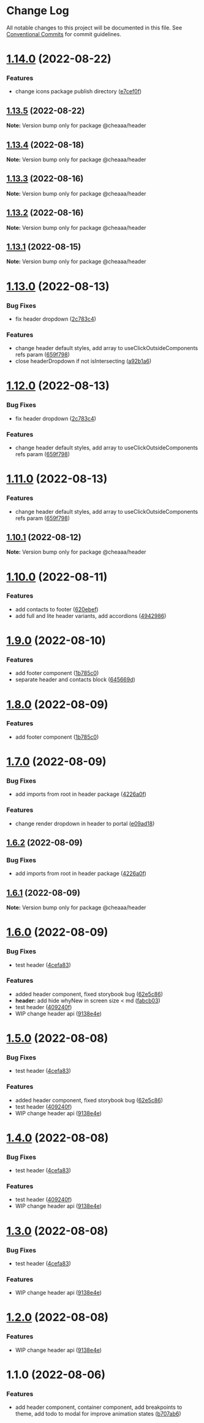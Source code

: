 # Change Log

All notable changes to this project will be documented in this file.
See [Conventional Commits](https://conventionalcommits.org) for commit guidelines.

# [1.14.0](https://github.com/SergeyBondar93/liba/compare/@cheaaa/header@1.13.5...@cheaaa/header@1.14.0) (2022-08-22)


### Features

* change icons package publish directory ([e7cef0f](https://github.com/SergeyBondar93/liba/commit/e7cef0f1a8ad52c222d2a725f0ab7f43e538e4a5))





## [1.13.5](https://github.com/SergeyBondar93/liba/compare/@cheaaa/header@1.13.4...@cheaaa/header@1.13.5) (2022-08-22)

**Note:** Version bump only for package @cheaaa/header





## [1.13.4](https://github.com/SergeyBondar93/liba/compare/@cheaaa/header@1.13.3...@cheaaa/header@1.13.4) (2022-08-18)

**Note:** Version bump only for package @cheaaa/header





## [1.13.3](https://github.com/SergeyBondar93/liba/compare/@cheaaa/header@1.13.2...@cheaaa/header@1.13.3) (2022-08-16)

**Note:** Version bump only for package @cheaaa/header





## [1.13.2](https://github.com/SergeyBondar93/liba/compare/@cheaaa/header@1.13.1...@cheaaa/header@1.13.2) (2022-08-16)

**Note:** Version bump only for package @cheaaa/header





## [1.13.1](https://github.com/SergeyBondar93/liba/compare/@cheaaa/header@1.13.0...@cheaaa/header@1.13.1) (2022-08-15)

**Note:** Version bump only for package @cheaaa/header





# [1.13.0](https://github.com/SergeyBondar93/liba/compare/@cheaaa/header@1.12.0...@cheaaa/header@1.13.0) (2022-08-13)


### Bug Fixes

* fix header dropdown ([2c783c4](https://github.com/SergeyBondar93/liba/commit/2c783c4976c44bf7858699fb5c0c5bc742f95a6c))


### Features

* change header default styles, add array to useClickOutsideComponents refs param ([659f798](https://github.com/SergeyBondar93/liba/commit/659f7981107c59b17bfda8442ce209f99099cb6d))
* close headerDropdown if not isIntersecting ([a92b1a6](https://github.com/SergeyBondar93/liba/commit/a92b1a69f0df2810a361dad7ecf9b4e22a754d1e))





# [1.12.0](https://github.com/SergeyBondar93/liba/compare/@cheaaa/header@1.11.0...@cheaaa/header@1.12.0) (2022-08-13)


### Bug Fixes

* fix header dropdown ([2c783c4](https://github.com/SergeyBondar93/liba/commit/2c783c4976c44bf7858699fb5c0c5bc742f95a6c))


### Features

* change header default styles, add array to useClickOutsideComponents refs param ([659f798](https://github.com/SergeyBondar93/liba/commit/659f7981107c59b17bfda8442ce209f99099cb6d))





# [1.11.0](https://github.com/SergeyBondar93/liba/compare/@cheaaa/header@1.10.1...@cheaaa/header@1.11.0) (2022-08-13)


### Features

* change header default styles, add array to useClickOutsideComponents refs param ([659f798](https://github.com/SergeyBondar93/liba/commit/659f7981107c59b17bfda8442ce209f99099cb6d))





## [1.10.1](https://github.com/SergeyBondar93/liba/compare/@cheaaa/header@1.10.0...@cheaaa/header@1.10.1) (2022-08-12)

**Note:** Version bump only for package @cheaaa/header





# [1.10.0](https://github.com/SergeyBondar93/liba/compare/@cheaaa/header@1.9.0...@cheaaa/header@1.10.0) (2022-08-11)


### Features

* add contacts to footer ([620ebef](https://github.com/SergeyBondar93/liba/commit/620ebeff1baa83f16a5b2dc981b50179065ae52a))
* add full and lite header variants, add accordions ([4942986](https://github.com/SergeyBondar93/liba/commit/4942986eed2c29b58c7b9f90c7613f3d82a0ce3a))





# [1.9.0](https://github.com/SergeyBondar93/liba/compare/@cheaaa/header@1.8.0...@cheaaa/header@1.9.0) (2022-08-10)


### Features

* add footer component ([1b785c0](https://github.com/SergeyBondar93/liba/commit/1b785c0e37cbd7a14fa3a9e08f723bf506801c35))
* separate header and contacts block ([645669d](https://github.com/SergeyBondar93/liba/commit/645669d6e093980f5fde80ea3839d79aaca3aa04))





# [1.8.0](https://github.com/SergeyBondar93/liba/compare/@cheaaa/header@1.7.0...@cheaaa/header@1.8.0) (2022-08-09)


### Features

* add footer component ([1b785c0](https://github.com/SergeyBondar93/liba/commit/1b785c0e37cbd7a14fa3a9e08f723bf506801c35))





# [1.7.0](https://github.com/SergeyBondar93/liba/compare/@cheaaa/header@1.6.2...@cheaaa/header@1.7.0) (2022-08-09)


### Bug Fixes

* add imports from root in header package ([4226a0f](https://github.com/SergeyBondar93/liba/commit/4226a0f804d606a77badfdfb02d41bbdca1d3a72))


### Features

* change render  dropdown in header to portal ([e09ad18](https://github.com/SergeyBondar93/liba/commit/e09ad18047a436a1224948aefbd2b235bcc31452))





## [1.6.2](https://github.com/SergeyBondar93/liba/compare/@cheaaa/header@1.6.1...@cheaaa/header@1.6.2) (2022-08-09)


### Bug Fixes

* add imports from root in header package ([4226a0f](https://github.com/SergeyBondar93/liba/commit/4226a0f804d606a77badfdfb02d41bbdca1d3a72))





## [1.6.1](https://github.com/SergeyBondar93/liba/compare/@cheaaa/header@1.6.0...@cheaaa/header@1.6.1) (2022-08-09)

**Note:** Version bump only for package @cheaaa/header





# [1.6.0](https://github.com/SergeyBondar93/liba/compare/@cheaaa/header@1.5.0...@cheaaa/header@1.6.0) (2022-08-09)


### Bug Fixes

* test header ([4cefa83](https://github.com/SergeyBondar93/liba/commit/4cefa83144a73711abeaebcfcf65f9e6d55fc3f2))


### Features

* added header component, fixed storybook bug ([62e5c86](https://github.com/SergeyBondar93/liba/commit/62e5c8637ae3840d2d984b6e6aabd43a596a9a29))
* **header:** add hide whyNew  in screen size < md ([fabcb03](https://github.com/SergeyBondar93/liba/commit/fabcb03b7cee48ba12a611b17b03e95951f6802b))
* test header ([409240f](https://github.com/SergeyBondar93/liba/commit/409240fc53a9be037f96a71366a9686ac269b0ee))
* WIP change header api ([9138e4e](https://github.com/SergeyBondar93/liba/commit/9138e4e8f76f92adb198fd3279675a882ec0d304))





# [1.5.0](https://github.com/SergeyBondar93/liba/compare/@cheaaa/header@1.4.0...@cheaaa/header@1.5.0) (2022-08-08)


### Bug Fixes

* test header ([4cefa83](https://github.com/SergeyBondar93/liba/commit/4cefa83144a73711abeaebcfcf65f9e6d55fc3f2))


### Features

* added header component, fixed storybook bug ([62e5c86](https://github.com/SergeyBondar93/liba/commit/62e5c8637ae3840d2d984b6e6aabd43a596a9a29))
* test header ([409240f](https://github.com/SergeyBondar93/liba/commit/409240fc53a9be037f96a71366a9686ac269b0ee))
* WIP change header api ([9138e4e](https://github.com/SergeyBondar93/liba/commit/9138e4e8f76f92adb198fd3279675a882ec0d304))





# [1.4.0](https://github.com/SergeyBondar93/liba/compare/@cheaaa/header@1.3.0...@cheaaa/header@1.4.0) (2022-08-08)


### Bug Fixes

* test header ([4cefa83](https://github.com/SergeyBondar93/liba/commit/4cefa83144a73711abeaebcfcf65f9e6d55fc3f2))


### Features

* test header ([409240f](https://github.com/SergeyBondar93/liba/commit/409240fc53a9be037f96a71366a9686ac269b0ee))
* WIP change header api ([9138e4e](https://github.com/SergeyBondar93/liba/commit/9138e4e8f76f92adb198fd3279675a882ec0d304))





# [1.3.0](https://github.com/SergeyBondar93/liba/compare/@cheaaa/header@1.2.0...@cheaaa/header@1.3.0) (2022-08-08)


### Bug Fixes

* test header ([4cefa83](https://github.com/SergeyBondar93/liba/commit/4cefa83144a73711abeaebcfcf65f9e6d55fc3f2))


### Features

* WIP change header api ([9138e4e](https://github.com/SergeyBondar93/liba/commit/9138e4e8f76f92adb198fd3279675a882ec0d304))





# [1.2.0](https://github.com/SergeyBondar93/liba/compare/@cheaaa/header@1.1.0...@cheaaa/header@1.2.0) (2022-08-08)


### Features

* WIP change header api ([9138e4e](https://github.com/SergeyBondar93/liba/commit/9138e4e8f76f92adb198fd3279675a882ec0d304))





# 1.1.0 (2022-08-06)


### Features

* add header component, container component, add breakpoints to theme, add todo to modal for improve animation states ([b707ab6](https://github.com/SergeyBondar93/liba/commit/b707ab6256a71928d7b1894dcc28e616117a44cb))
